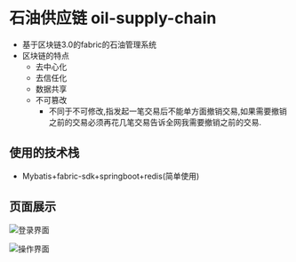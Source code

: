 # 石油供应链  oil-supply-chain
* 基于区块链3.0的fabric的石油管理系统
* 区块链的特点
  * 去中心化
  * 去信任化
  * 数据共享
  * 不可篡改
     *  不同于不可修改,指发起一笔交易后不能单方面撤销交易,如果需要撤销之前的交易必须再花几笔交易告诉全网我需要撤销之前的交易.
## 使用的技术栈
* Mybatis+fabric-sdk+springboot+redis(简单使用)

## 页面展示
![登录界面](https://github.com/Panghu98/oil-supply-chain/blob/master/src/main/resources/picture/%E5%9B%BE%E7%89%871.png)

![操作界面](https://github.com/Panghu98/oil-supply-chain/blob/master/src/main/resources/picture/%E5%9B%BE%E7%89%873.png)


